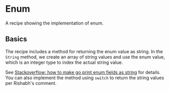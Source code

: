 # Enum

A recipe showing the implementation of enum.

## Basics

The recipe includes a method for returning the enum value as string. In the `String` method, we create an array of string values and use the enum value, which is an integer type to index the actual string value.

See [Stackoverflow: how to make go print enum fields as string](https://stackoverflow.com/questions/41480543/how-to-make-go-print-enum-fields-as-string/62291060#62291060) for details. You can also implement the method using `switch` to return the string values per Rishabh's comment.
